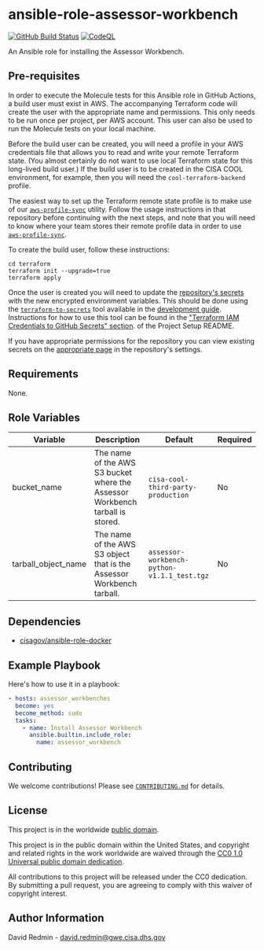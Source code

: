 # ansible-role-assessor-workbench #

[![GitHub Build Status](https://github.com/cisagov/ansible-role-assessor-workbench/workflows/build/badge.svg)](https://github.com/cisagov/ansible-role-assessor-workbench/actions)
[![CodeQL](https://github.com/cisagov/ansible-role-assessor-workbench/workflows/CodeQL/badge.svg)](https://github.com/cisagov/ansible-role-assessor-workbench/actions/workflows/codeql-analysis.yml)

An Ansible role for installing the Assessor Workbench.

## Pre-requisites ##

In order to execute the Molecule tests for this Ansible role in GitHub
Actions, a build user must exist in AWS. The accompanying Terraform
code will create the user with the appropriate name and
permissions. This only needs to be run once per project, per AWS
account. This user can also be used to run the Molecule tests on your
local machine.

Before the build user can be created, you will need a profile in your
AWS credentials file that allows you to read and write your remote
Terraform state.  (You almost certainly do not want to use local
Terraform state for this long-lived build user.)  If the build user is
to be created in the CISA COOL environment, for example, then you will
need the `cool-terraform-backend` profile.

The easiest way to set up the Terraform remote state profile is to
make use of our
[`aws-profile-sync`](https://github.com/cisagov/aws-profile-sync)
utility. Follow the usage instructions in that repository before
continuing with the next steps, and note that you will need to know
where your team stores their remote profile data in order to use
[`aws-profile-sync`](https://github.com/cisagov/aws-profile-sync).

To create the build user, follow these instructions:

```console
cd terraform
terraform init --upgrade=true
terraform apply
```

Once the user is created you will need to update the [repository's
secrets](https://help.github.com/en/actions/configuring-and-managing-workflows/creating-and-storing-encrypted-secrets)
with the new encrypted environment variables. This should be done
using the
[`terraform-to-secrets`](https://github.com/cisagov/development-guide/tree/develop/project_setup#terraform-iam-credentials-to-github-secrets-)
tool available in the [development
guide](https://github.com/cisagov/development-guide). Instructions for
how to use this tool can be found in the ["Terraform IAM Credentials
to GitHub Secrets"
section](https://github.com/cisagov/development-guide/tree/develop/project_setup#terraform-iam-credentials-to-github-secrets-).
of the Project Setup README.

If you have appropriate permissions for the repository you can view
existing secrets on the [appropriate
page](https://github.com/cisagov/ansible-role-assessor-workbench/settings/secrets)
in the repository's settings.

## Requirements ##

None.

## Role Variables ##

| Variable | Description | Default | Required |
|----------|-------------|---------|----------|
| bucket_name | The name of the AWS S3 bucket where the Assessor Workbench tarball is stored. | `cisa-cool-third-party-production` | No |
| tarball_object_name | The name of the AWS S3 object that is the Assessor Workbench tarball. | `assessor-workbench-python-v1.1.1_test.tgz` | No |

## Dependencies ##

- [cisagov/ansible-role-docker](https://github.com/cisagov/ansible-role-docker)

## Example Playbook ##

Here's how to use it in a playbook:

```yaml
- hosts: assessor_workbenches
  become: yes
  become_method: sudo
  tasks:
    - name: Install Assessor Workbench
      ansible.builtin.include_role:
        name: assessor_workbench
```

## Contributing ##

We welcome contributions!  Please see [`CONTRIBUTING.md`](CONTRIBUTING.md) for
details.

## License ##

This project is in the worldwide [public domain](LICENSE).

This project is in the public domain within the United States, and
copyright and related rights in the work worldwide are waived through
the [CC0 1.0 Universal public domain
dedication](https://creativecommons.org/publicdomain/zero/1.0/).

All contributions to this project will be released under the CC0
dedication. By submitting a pull request, you are agreeing to comply
with this waiver of copyright interest.

## Author Information ##

David Redmin - <david.redmin@gwe.cisa.dhs.gov>
